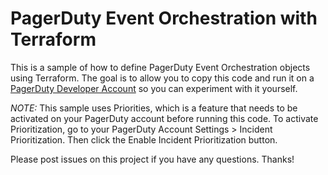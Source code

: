 # PagerDuty Event Orchestration with Terraform
This is a sample of how to define PagerDuty Event Orchestration objects using Terraform. The goal is to allow you to copy this code and run it on a [PagerDuty Developer Account](https://developer.pagerduty.com/sign-up/) so you can experiment with it yourself. 

*NOTE:* This sample uses Priorities, which is a feature that needs to be activated on your PagerDuty account before running this code. To activate Prioritization, go to your PagerDuty Account Settings > Incident Prioritization. Then click the Enable Incident Prioritization button. 

Please post issues on this project if you have any questions. Thanks! 